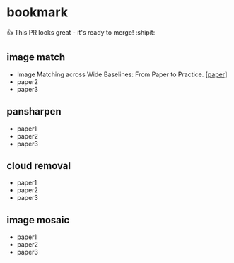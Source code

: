 # bookmark
:+1: This PR looks great - it's ready to merge! :shipit:
## image match
- Image Matching across Wide Baselines: From Paper to Practice. [[paper]](https://arxiv.org/abs/2003.01587)
- paper2
- paper3

## pansharpen
- paper1
- paper2
- paper3

## cloud removal
- paper1
- paper2
- paper3

## image mosaic
- paper1
- paper2
- paper3
